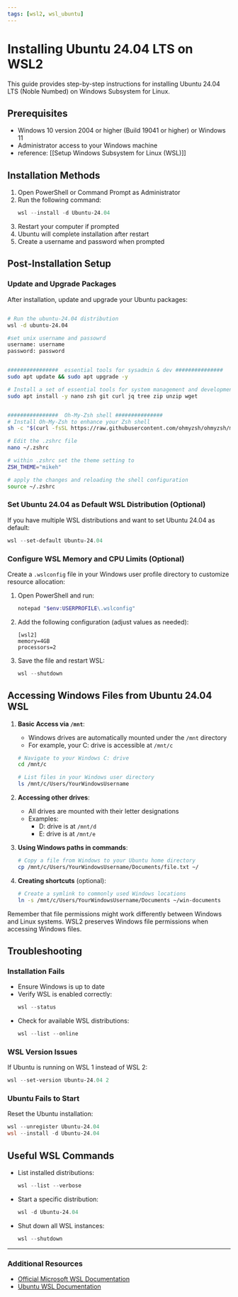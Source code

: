 ```yaml
---
tags: [wsl2, wsl_ubuntu]
---
```


# Installing Ubuntu 24.04 LTS on WSL2

This guide provides step-by-step instructions for installing Ubuntu 24.04 LTS (Noble Numbed) on Windows Subsystem for Linux.

## Prerequisites

- Windows 10 version 2004 or higher (Build 19041 or higher) or Windows 11
- Administrator access to your Windows machine
- reference: [[Setup Windows Subsystem for Linux (WSL)]]

## Installation Methods

1. Open PowerShell or Command Prompt as Administrator
2. Run the following command:
   ```powershell
   wsl --install -d Ubuntu-24.04
   ```
3. Restart your computer if prompted
4. Ubuntu will complete installation after restart
5. Create a username and password when prompted

## Post-Installation Setup

### Update and Upgrade Packages

After installation, update and upgrade your Ubuntu packages:

```bash

# Run the ubuntu-24.04 distribution
wsl -d ubuntu-24.04

#set unix username and passowrd
username: username
password: password


################  essential tools for sysadmin & dev ###############
sudo apt update && sudo apt upgrade -y

# Install a set of essential tools for system management and development
sudo apt install -y nano zsh git curl jq tree zip unzip wget


################  Oh-My-Zsh shell ###############
# Install Oh-My-Zsh to enhance your Zsh shell
sh -c "$(curl -fsSL https://raw.githubusercontent.com/ohmyzsh/ohmyzsh/master/tools/install.sh)"

# Edit the .zshrc file
nano ~/.zshrc

# within .zshrc set the theme setting to
ZSH_THEME="mikeh"

# apply the changes and reloading the shell configuration
source ~/.zshrc

```

### Set Ubuntu 24.04 as Default WSL Distribution (Optional)

If you have multiple WSL distributions and want to set Ubuntu 24.04 as default:

```powershell
wsl --set-default Ubuntu-24.04
```

### Configure WSL Memory and CPU Limits (Optional)

Create a `.wslconfig` file in your Windows user profile directory to customize resource allocation:

1. Open PowerShell and run:
   ```powershell
   notepad "$env:USERPROFILE\.wslconfig"
   ```
2. Add the following configuration (adjust values as needed):
   ```
   [wsl2]
   memory=4GB
   processors=2
   ```
3. Save the file and restart WSL:
   ```powershell
   wsl --shutdown
   ```

## Accessing Windows Files from Ubuntu 24.04 WSL

1. **Basic Access via `/mnt`**:

   - Windows drives are automatically mounted under the `/mnt` directory
   - For example, your C: drive is accessible at `/mnt/c`

   ```bash
   # Navigate to your Windows C: drive
   cd /mnt/c

   # List files in your Windows user directory
   ls /mnt/c/Users/YourWindowsUsername
   ```

2. **Accessing other drives**:

   - All drives are mounted with their letter designations
   - Examples:
     - D: drive is at `/mnt/d`
     - E: drive is at `/mnt/e`

3. **Using Windows paths in commands**:

   ```bash
   # Copy a file from Windows to your Ubuntu home directory
   cp /mnt/c/Users/YourWindowsUsername/Documents/file.txt ~/
   ```

4. **Creating shortcuts** (optional):
   ```bash
   # Create a symlink to commonly used Windows locations
   ln -s /mnt/c/Users/YourWindowsUsername/Documents ~/win-documents
   ```

Remember that file permissions might work differently between Windows and Linux systems. WSL2 preserves Windows file permissions when accessing Windows files.

## Troubleshooting

### Installation Fails

- Ensure Windows is up to date
- Verify WSL is enabled correctly:
  ```powershell
  wsl --status
  ```
- Check for available WSL distributions:
  ```powershell
  wsl --list --online
  ```

### WSL Version Issues

If Ubuntu is running on WSL 1 instead of WSL 2:

```powershell
wsl --set-version Ubuntu-24.04 2
```

### Ubuntu Fails to Start

Reset the Ubuntu installation:

```powershell
wsl --unregister Ubuntu-24.04
wsl --install -d Ubuntu-24.04
```

## Useful WSL Commands

- List installed distributions:
  ```powershell
  wsl --list --verbose
  ```
- Start a specific distribution:
  ```powershell
  wsl -d Ubuntu-24.04
  ```
- Shut down all WSL instances:
  ```powershell
  wsl --shutdown
  ```

---

### Additional Resources

- [Official Microsoft WSL Documentation](https://docs.microsoft.com/en-us/windows/wsl/)
- [Ubuntu WSL Documentation](https://ubuntu.com/wsl)
